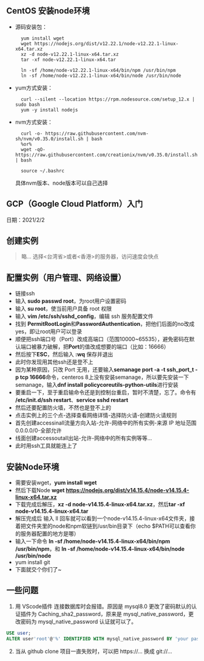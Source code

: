 ## CentOS 安装node环境
- 源码安装包：
  ```
	yum install wget
	wget https://nodejs.org/dist/v12.22.1/node-v12.22.1-linux-x64.tar.xz
	xz -d node-v12.22.1-linux-x64.tar.xz
	tar -xf node-v12.22.1-linux-x64.tar

	ln -sf /home/node-v12.22.1-linux-x64/bin/npm /usr/bin/npm
	ln -sf /home/node-v12.22.1-linux-x64/bin/node /usr/bin/node
  ```
- yum方式安装：
  ```
	curl --silent --location https://rpm.nodesource.com/setup_12.x | sudo bash
	yum -y install nodejs
  ```
- nvm方式安装：
  ```
	curl -o- https://raw.githubusercontent.com/nvm-sh/nvm/v0.35.0/install.sh | bash
	%or%
	wget -qO- https://raw.githubusercontent.com/creationix/nvm/v0.35.0/install.sh | bash
	
	source ~/.bashrc
  ```
  具体nvm版本、node版本可以自己选择

## GCP（Google Cloud Platform）入门
日期：2021/2/2

## 创建实例
> 略...
> 选择<台湾省>或者<香港>的服务器，访问速度会快点

## 配置实例（用户管理、网络设置）

- 链接ssh
- 输入 **sudo passwd root**，为root用户设置密码
- 输入 **su root**，使当前用户具备 root 权限
- 输入 **vim /etc/ssh/sshd_config**，编辑 ssh 服务配置文件
- 找到 **PermitRootLogin**和**PasswordAuthentication**，把他们后面的no改成yes，即让root用户可以登录
- 顺便把ssh端口号（Port）改成高端口（范围10000~65535），避免密码在默认端口被暴力破解，把**Port**的值改成想要的端口（比如：16666）
- 然后按下**ESC**，然后输入 **:wq** 保存并退出
- 此时你发现用其他ssh还是登不上
- 因为某种原因，只改 Port 无用，还要输入**semanage port -a -t ssh_port_t -p tcp 16666**命令，centeros 8上没有安装semanage，所以要先安装一下semanage，输入**dnf install policycoreutils-python-utils**进行安装
- 要重启一下，至于重启输命令还是到控制台重启，暂时不清楚，忘了。命令有 **/etc/init.d/ssh restart**、**service sshd restart**
- 然后还要配置防火墙，不然也是登不上的
- 点击实例上的三个点-选择查看网络详情-选择防火请-创建防火请规则
- 首先创建accessinall流量方向入站-允许-网络中的所有实例-来源 IP 地址范围 0.0.0.0/0-全部允许
- 线面创建accessoutall出站-允许-网络中的所有实例等等...
- 此时用ssh工具就能连上了

## 安装Node环境

- 需要安装wget，**yum install wget**
- 然后下载Node **wget https://nodejs.org/dist/v14.15.4/node-v14.15.4-linux-x64.tar.xz**
- 下载完成后解压，**xz -d node-v14.15.4-linux-x64.tar.xz**，然后**tar -xf node-v14.15.4-linux-x64.tar**
- 解压完成后 输入 ll 回车就可以看到一个node-v14.15.4-linux-x64文件夹，接着把文件夹里的node和npm软链到/usr/bin目录下（echo $PATH可以查看你的服务器配置的地方是哪）
- 输入一下命令 **ln -sf /home/node-v14.15.4-linux-x64/bin/npm /usr/bin/npm**，和 **ln -sf /home/node-v14.15.4-linux-x64/bin/node /usr/bin/node**
- yum install git
- 下面就交个你们了~

## 一些问题
1. 用 VScode插件 连接数据库时会报错。原因是 mysql8.0 更改了密码默认的认证插件为 Caching_sha2_password，原来是 mysql_native_password，更改密码为 mysql_native_password 认证就可以了。
```sql
USE user;
ALTER user'root'@'%' IDENTIFIED WITH mysql_native_password BY 'your password';
```
2. 当从 github clone 项目一直失败时，可以把 https://... 换成 git://...




